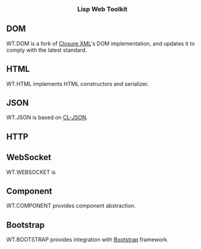<h3 align="center">Lisp Web Toolkit</h3>


## DOM
WT.DOM is a fork of [Closure XML](https://common-lisp.net/project/cxml/)'s DOM implementation, and updates it to comply with the latest standard.

## HTML
WT.HTML implements HTML constructors and serializer.

## JSON
WT.JSON is based on [CL-JSON](https://common-lisp.net/project/cl-json/cl-json.html).

## HTTP

## WebSocket
WT.WEBSOCKET is 

## Component
WT.COMPONENT provides component abstraction.

## Bootstrap
WT.BOOTSTRAP provides integration with [Bootstrap](https://getbootstrap.com/) framework.


